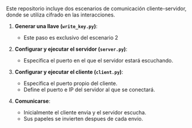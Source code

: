 Este repositorio incluye dos escenarios de comunicación cliente-servidor, donde se utiliza cifrado en las interacciones.

1. **Generar una llave (`write_key.py`)**:
   - Este paso es exclusivo del escenario 2 

2. **Configurar y ejecutar el servidor (`server.py`)**:
   - Especifica el puerto en el que el servidor estará escuchando.

3. **Configurar y ejecutar el cliente (`client.py`)**:
   - Especifica el puerto propio del cliente.
   - Define el puerto e IP del servidor al que se conectará.

4. **Comunicarse**:
   - Inicialmente el cliente envia y el servidor escucha.
   - Sus papeles se invierten despues de cada envio.
